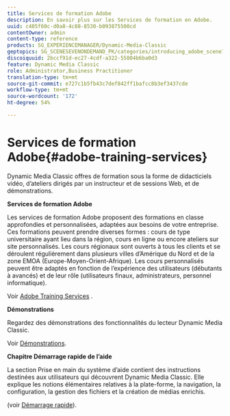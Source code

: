 ```yaml
---
title: Services de formation Adobe
description: En savoir plus sur les Services de formation en Adobe.
uuid: c405f60c-d0a8-4c88-8530-b093875500cd
contentOwner: admin
content-type: reference
products: SG_EXPERIENCEMANAGER/Dynamic-Media-Classic
geptopics: SG_SCENESEVENONDEMAND_PK/categories/introducing_adobe_scene7
discoiquuid: 2bccf91d-ec27-4cdf-a322-55804b6ba0d3
feature: Dynamic Media Classic
role: Administrator,Business Practitioner
translation-type: tm+mt
source-git-commit: e727c1b5fb43c7def842ff1bafcc8b3ef3437cde
workflow-type: tm+mt
source-wordcount: '172'
ht-degree: 54%

---
```



# Services de formation Adobe{#adobe-training-services}

Dynamic Media Classic offres de formation sous la forme de didacticiels vidéo, d’ateliers dirigés par un instructeur et de sessions Web, et de démonstrations.

**Services de formation Adobe**

Les services de formation Adobe proposent des formations en classe approfondies et personnalisées, adaptées aux besoins de votre entreprise. Ces formations peuvent prendre diverses formes : cours de type universitaire ayant lieu dans la région, cours en ligne ou encore ateliers sur site personnalisés. Les cours régionaux sont ouverts à tous les clients et se déroulent régulièrement dans plusieurs villes d’Amérique du Nord et de la zone EMOA (Europe-Moyen-Orient-Afrique). Les cours personnalisés peuvent être adaptés en fonction de l’expérience des utilisateurs (débutants à avancés) et de leur rôle (utilisateurs finaux, administrateurs, personnel informatique).

Voir [Adobe Training Services](https://training.adobe.com/training.html) [](https://www.adobe.com/go/learn_sc7_trainingrequest_en).

**Démonstrations**

Regardez des démonstrations des fonctionnalités du lecteur Dynamic Media Classic.

Voir [Démonstrations](https://www.adobe.com/solutions/web-experience-management/rich-media-assets-demos.html).

**Chapitre Démarrage rapide de l’aide**

La section Prise en main du système d’aide contient des instructions destinées aux utilisateurs qui découvrent Dynamic Media Classic. Elle explique les notions élémentaires relatives à la plate-forme, la navigation, la configuration, la gestion des fichiers et la création de médias enrichis.

(voir [Démarrage rapide](dmc-platform-overview.md)).
